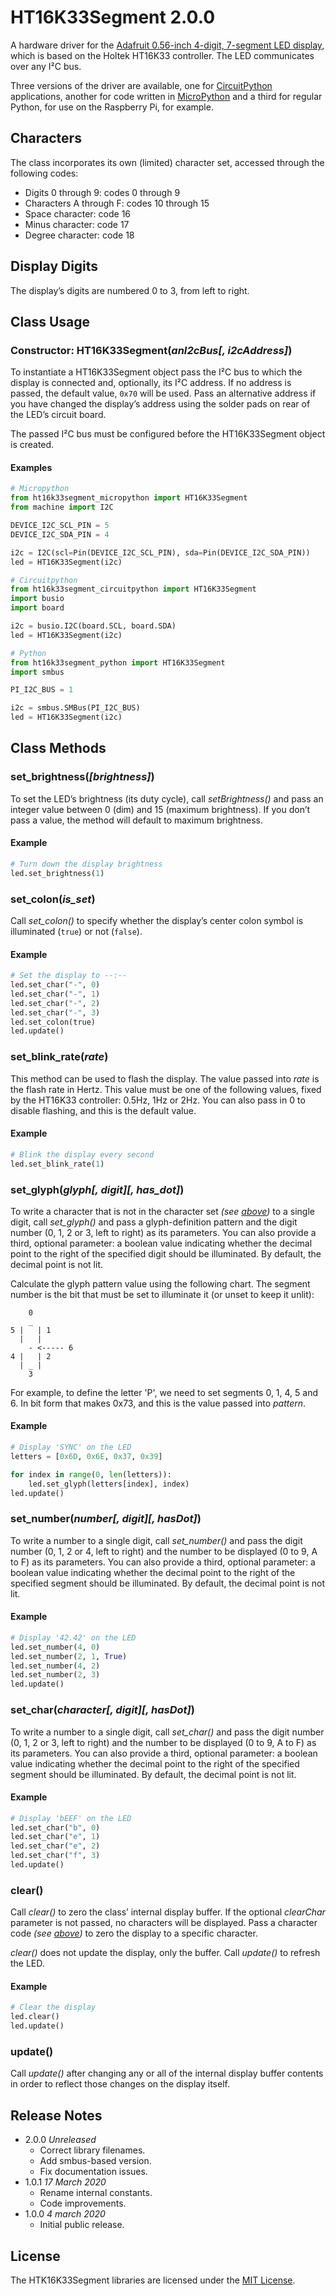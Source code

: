 # HT16K33Segment 2.0.0 #

A hardware driver for the [Adafruit 0.56-inch 4-digit, 7-segment LED display](http://www.adafruit.com/products/878), which is based on the Holtek HT16K33 controller. The LED communicates over any I&sup2;C bus.

Three versions of the driver are available, one for [CircuitPython](https://circuitpython.readthedocs.io/en/latest/docs/index.html) applications, another for code written in [MicroPython](http://docs.micropython.org/en/latest/index.html) and a third for regular Python, for use on the Raspberry Pi, for example.

## Characters ##

The class incorporates its own (limited) character set, accessed through the following codes:

- Digits 0 through 9: codes 0 through 9
- Characters A through F: codes 10 through 15
- Space character: code 16
- Minus character: code 17
- Degree character: code 18

## Display Digits ##

The display’s digits are numbered 0 to 3, from left to right.

## Class Usage ##

### Constructor: HT16K33Segment(*anI2cBus[, i2cAddress]*) ###

To instantiate a HT16K33Segment object pass the I&sup2;C bus to which the display is connected and, optionally, its I&sup2;C address. If no address is passed, the default value, `0x70` will be used. Pass an alternative address if you have changed the display’s address using the solder pads on rear of the LED’s circuit board.

The passed I&sup2;C bus must be configured before the HT16K33Segment object is created.

#### Examples ####

```python
# Micropython
from ht16k33segment_micropython import HT16K33Segment
from machine import I2C

DEVICE_I2C_SCL_PIN = 5
DEVICE_I2C_SDA_PIN = 4

i2c = I2C(scl=Pin(DEVICE_I2C_SCL_PIN), sda=Pin(DEVICE_I2C_SDA_PIN))
led = HT16K33Segment(i2c)
```

```python
# Circuitpython
from ht16k33segment_circuitpython import HT16K33Segment
import busio
import board

i2c = busio.I2C(board.SCL, board.SDA)
led = HT16K33Segment(i2c)
```

```python
# Python
from ht16k33segment_python import HT16K33Segment
import smbus

PI_I2C_BUS = 1

i2c = smbus.SMBus(PI_I2C_BUS)
led = HT16K33Segment(i2c)
```

## Class Methods ##

### set_brightness(*[brightness]*) ###

To set the LED’s brightness (its duty cycle), call *setBrightness()* and pass an integer value between 0 (dim) and 15 (maximum brightness). If you don’t pass a value, the method will default to maximum brightness.

#### Example ####

```python
# Turn down the display brightness
led.set_brightness(1)
```

### set_colon(*is_set*) ###

Call *set_colon()* to specify whether the display’s center colon symbol is illuminated (`true`) or not (`false`).

#### Example ####

```python
# Set the display to --:--
led.set_char("-", 0)
led.set_char("-", 1)
led.set_char("-", 2)
led.set_char("-", 3)
led.set_colon(true)
led.update()
```

### set_blink_rate(*rate*) ###

This method can be used to flash the display. The value passed into *rate* is the flash rate in Hertz. This value must be one of the following values, fixed by the HT16K33 controller: 0.5Hz, 1Hz or 2Hz. You can also pass in 0 to disable flashing, and this is the default value.

#### Example ####

```python
# Blink the display every second
led.set_blink_rate(1)
```

### set_glyph(*glyph[, digit][, has_dot]*) ###

To write a character that is not in the character set *(see [above](#characters))* to a single digit, call *set_glyph()* and pass a glyph-definition pattern and the digit number (0, 1, 2 or 3, left to right) as its parameters. You can also provide a third, optional parameter: a boolean value indicating whether the decimal point to the right of the specified digit should be illuminated. By default, the decimal point is not lit.

Calculate the glyph pattern value using the following chart. The segment number is the bit that must be set to illuminate it (or unset to keep it unlit):

```
    0
    _
5 |   | 1
  |   |
    - <----- 6
4 |   | 2
  | _ |
    3
```

For example, to define the letter 'P', we need to set segments 0, 1, 4, 5 and 6. In bit form that makes 0x73, and this is the value passed into *pattern*.

#### Example ####

```python
# Display 'SYNC' on the LED
letters = [0x6D, 0x6E, 0x37, 0x39]

for index in range(0, len(letters)):
    led.set_glyph(letters[index], index)
led.update()
```

### set_number(*number[, digit][, hasDot]*) ###

To write a number to a single digit, call *set_number()* and pass the digit number (0, 1, 2 or 4, left to right) and the number to be displayed (0 to 9, A to F) as its parameters. You can also provide a third, optional parameter: a boolean value indicating whether the decimal point to the right of the specified segment should be illuminated. By default, the decimal point is not lit.

#### Example ####

```python
# Display '42.42' on the LED
led.set_number(4, 0)
led.set_number(2, 1, True)
led.set_number(4, 2)
led.set_number(2, 3)
led.update()
```

### set_char(*character[, digit][, hasDot]*) ###

To write a number to a single digit, call *set_char()* and pass the digit number (0, 1, 2 or 3, left to right) and the number to be displayed (0 to 9, A to F) as its parameters. You can also provide a third, optional parameter: a boolean value indicating whether the decimal point to the right of the specified segment should be illuminated. By default, the decimal point is not lit.

#### Example ####

```python
# Display 'bEEF' on the LED
led.set_char("b", 0)
led.set_char("e", 1)
led.set_char("e", 2)
led.set_char("f", 3)
led.update()
```

### clear() ###

Call *clear()* to zero the class’ internal display buffer. If the optional *clearChar* parameter is not passed, no characters will be displayed. Pass a character code *(see [above](#characters))* to zero the display to a specific character.

*clear()* does not update the display, only the buffer. Call *update()* to refresh the LED.

#### Example ####

```python
# Clear the display
led.clear()
led.update()
```

### update() ###

Call *update()* after changing any or all of the internal display buffer contents in order to reflect those changes on the display itself.

## Release Notes ##

- 2.0.0 *Unreleased*
    - Correct library filenames.
    - Add smbus-based version.
    - Fix documentation issues.
- 1.0.1 *17 March 2020*
  - Rename internal constants.
  - Code improvements.
- 1.0.0 *4 march 2020*
    - Initial public release.

## License ##

The HTK16K33Segment libraries are licensed under the [MIT License](LICENSE).
